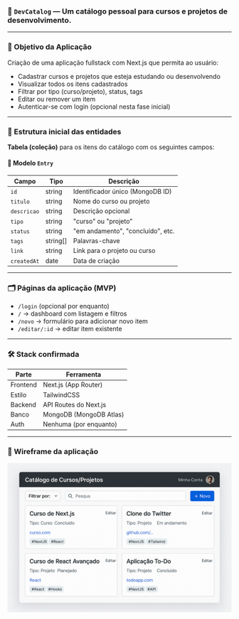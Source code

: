 ### 🎯 **`DevCatalog`** — Um catálogo pessoal para cursos e projetos de desenvolvimento.

---

### 📌 Objetivo da Aplicação

Criação de uma aplicação fullstack com Next.js que permita ao usuário:

* Cadastrar cursos e projetos que esteja estudando ou desenvolvendo
* Visualizar todos os itens cadastrados
* Filtrar por tipo (curso/projeto), status, tags
* Editar ou remover um item
* Autenticar-se com login (opcional nesta fase inicial)

---

### 🧱 Estrutura inicial das entidades

**Tabela (coleção)** para os itens do catálogo com os seguintes campos:

#### 📘 Modelo `Entry`

| Campo       | Tipo      | Descrição                         |
| ----------- | --------- | --------------------------------- |
| `id`        | string    | Identificador único (MongoDB ID)  |
| `titulo`    | string    | Nome do curso ou projeto          |
| `descricao` | string    | Descrição opcional                |
| `tipo`      | string    | "curso" ou "projeto"              |
| `status`    | string    | "em andamento", "concluído", etc. |
| `tags`      | string\[] | Palavras-chave                    |
| `link`      | string    | Link para o projeto ou curso      |
| `createdAt` | date      | Data de criação                   |

---

### 🗂️ Páginas da aplicação (MVP)

* `/login` (opcional por enquanto)
* `/` → dashboard com listagem e filtros
* `/novo` → formulário para adicionar novo item
* `/editar/:id` → editar item existente

---

### 🛠️ Stack confirmada

| Parte    | Ferramenta              |
| -------- | ----------------------- |
| Frontend | Next.js (App Router)    |
| Estilo   | TailwindCSS             |
| Backend  | API Routes do Next.js   |
| Banco    | MongoDB (MongoDB Atlas) |
| Auth     | Nenhuma (por enquanto)  |

---

### 📘 Wireframe da aplicação
![wireframe.png](wireframe.png)